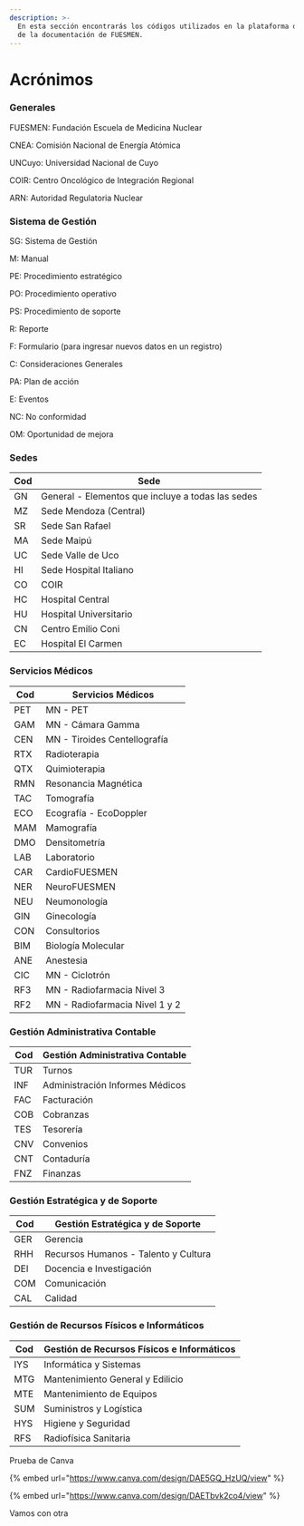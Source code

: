```yaml
---
description: >-
  En esta sección encontrarás los códigos utilizados en la plataforma de gestión
  de la documentación de FUESMEN.
---
```


# Acrónimos

### Generales

FUESMEN: Fundación Escuela de Medicina Nuclear

CNEA: Comisión Nacional de Energía Atómica

UNCuyo: Universidad Nacional de Cuyo

COIR: Centro Oncológico de Integración Regional

ARN: Autoridad Regulatoria Nuclear

### Sistema de Gestión

SG: Sistema de Gestión

M: Manual

PE: Procedimiento estratégico

PO: Procedimiento operativo

PS: Procedimiento de soporte

R: Reporte

F: Formulario (para ingresar nuevos datos en un registro)

C: Consideraciones Generales

PA: Plan de acción

E: Eventos

NC: No conformidad

OM: Oportunidad de mejora

### Sedes

| Cod | Sede                                                                                                      |
| --- | --------------------------------------------------------------------------------------------------------- |
| GN  | General - Elementos que incluye a todas las sedes                                                         |
| MZ  | Sede Mendoza (Central)                                                                                    |
| SR  | Sede San Rafael                                                                                           |
| MA  | Sede Maipú                                                                                                |
| UC  | Sede Valle de Uco                                                                                         |
| HI  | Sede Hospital Italiano                                                                                    |
| CO  | COIR                                                                                                      |
| HC  | Hospital Central                                                                                          |
| HU  | Hospital Universitario                                                                                    |
| CN  | Centro Emilio Coni                                                                                        |
| EC  | Hospital El Carmen                                                                                        |

### Servicios Médicos

| Cod | Servicios Médicos              |
| --- | ------------------------------ |
| PET | MN - PET                       |
| GAM | MN - Cámara Gamma              |
| CEN | MN - Tiroides Centellografía   |
| RTX | Radioterapia                   |
| QTX | Quimioterapia                  |
| RMN | Resonancia Magnética           |
| TAC | Tomografía                     |
| ECO | Ecografía - EcoDoppler         |
| MAM | Mamografía                     |
| DMO | Densitometría                  |
| LAB | Laboratorio                    |
| CAR | CardioFUESMEN                  |
| NER | NeuroFUESMEN                   |
| NEU | Neumonología                   |
| GIN | Ginecología                    |
| CON | Consultorios                   |
| BIM | Biología Molecular             |
| ANE | Anestesia                      |
| CIC | MN - Ciclotrón                 |
| RF3 | MN - Radiofarmacia Nivel 3     |
| RF2 | MN - Radiofarmacia Nivel 1 y 2 |

### Gestión Administrativa Contable

| Cod | Gestión Administrativa Contable |
| --- | ------------------------------- |
| TUR | Turnos                          |
| INF | Administración Informes Médicos |
| FAC | Facturación                     |
| COB | Cobranzas                       |
| TES | Tesorería                       |
| CNV | Convenios                       |
| CNT | Contaduría                      |
| FNZ | Finanzas                        |

### Gestión Estratégica y de Soporte

| Cod | Gestión Estratégica y de Soporte     |
| --- | ------------------------------------ |
| GER | Gerencia                             |
| RHH | Recursos Humanos - Talento y Cultura |
| DEI | Docencia e Investigación             |
| COM | Comunicación                         |
| CAL | Calidad                              |

### Gestión de Recursos Físicos e Informáticos

| Cod | Gestión de Recursos Físicos e Informáticos |
| --- | ------------------------------------------ |
| IYS | Informática y Sistemas                     |
| MTG | Mantenimiento General y Edilicio           |
| MTE | Mantenimiento de Equipos                   |
| SUM | Suministros y Logística                    |
| HYS | Higiene y Seguridad                        |
| RFS | Radiofísica Sanitaria                      |



Prueba de Canva



{% embed url="https://www.canva.com/design/DAE5GQ_HzUQ/view" %}

{% embed url="https://www.canva.com/design/DAETbvk2co4/view" %}

Vamos con otra
